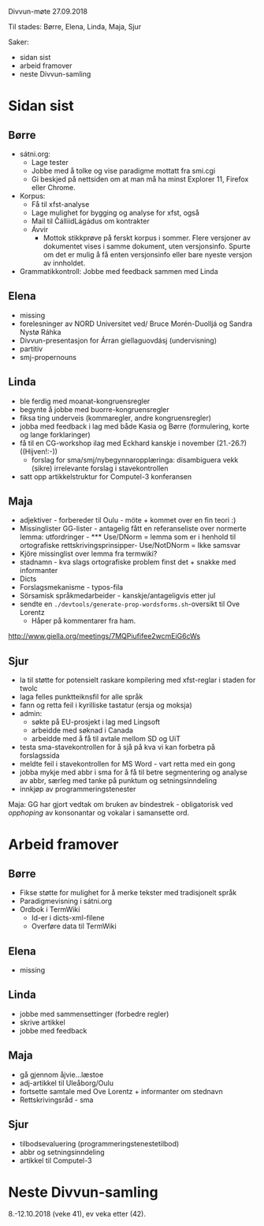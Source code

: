 Divvun-møte 27.09.2018

Til stades: Børre, Elena, Linda, Maja, Sjur

Saker:
* sidan sist
* arbeid framover
* neste Divvun-samling

#  Sidan sist

##  Børre
* sátni.org:
    - Lage tester
    - Jobbe med å tolke og vise paradigme mottatt fra smi.cgi
    - Gi beskjed på nettsiden om at man må ha minst Explorer 11, Firefox eller
   Chrome.
* Korpus:
    - Få til xfst-analyse
    - Lage mulighet for bygging og analyse for xfst, også
    - Mail til ČálliidLágádus om kontrakter
    - Ávvir
        - Mottok stikkprøve på ferskt korpus i sommer. Flere versjoner av dokumentet
    vises i samme dokument, uten versjonsinfo. Spurte om det er mulig å få enten
    versjonsinfo eller bare nyeste versjon av innholdet.
* Grammatikkontroll: Jobbe med feedback sammen med Linda

##  Elena
* missing
* forelesninger av NORD Universitet ved/ Bruce Morén-Duolljá og Sandra Nystø
  Ráhka
* Divvun-presentasjon for Árran giellaguovdásj (undervisning)
* partitiv
* smj-propernouns

##  Linda
* ble ferdig med moanat-kongruensregler
* begynte å jobbe med buorre-kongruensregler
* fiksa ting underveis (kommaregler, andre kongruensregler)
* jobba med feedback i lag med både Kasia og Børre (formulering, korte og lange
  forklaringer)
* få til en CG-workshop ilag med Eckhard kanskje i november (21.-26.?)
  ((Hijven!:-))
    - forslag for sma/smj/nybegynnaropplæringa: disambiguera vekk (sikre)
   irrelevante forslag i stavekontrollen
* satt opp artikkelstruktur for Computel-3 konferansen

##  Maja
* adjektiver - forbereder til Oulu - möte + kommet over en fin teori :)
* Missinglister GG-lister - antagelig fått en referanseliste over normerte
  lemma: utfordringer - *** Use/DNorm = lemma som er i henhold til ortografiske
  rettskrivingsprinsipper-  Use/NotDNorm = Ikke samsvar
* Kjöre missinglist over lemma fra termwiki?
* stadnamn - kva slags ortografiske problem finst det + snakke med informanter
* Dicts
* Forslagsmekanisme - typos-fila
* Sörsamisk språkmedarbeider - kanskje/antageligvis etter jul
* sendte en `./devtools/generate-prop-wordsforms.sh`-oversikt til Ove Lorentz
  - Håper på kommentarer fra ham.

http://www.giella.org/meetings/7MQPiufifee2wcmEiG6cWs

##  Sjur
* la til støtte for potensielt raskare kompilering med xfst-reglar i staden for
  twolc
* laga felles punktteiknsfil for alle språk
* fann og retta feil i kyrilliske tastatur (ersja og moksja)
* admin:
    - søkte på EU-prosjekt i lag med Lingsoft
    - arbeidde med søknad i Canada
    - arbeidde med å få til avtale mellom SD og UiT
* testa sma-stavekontrollen for å sjå på kva vi kan forbetra på forslagssida
* meldte feil i stavekontrollen for MS Word - vart retta med ein gong
* jobba mykje med abbr i sma for å få til betre segmentering og analyse av abbr,
  særleg med tanke på punktum og setningsinndeling
* innkjøp av programmeringstenester

Maja: GG har gjort vedtak om bruken av bindestrek - obligatorisk ved
*opphoping* av konsonantar og vokalar i samansette ord.

# Arbeid framover

##  Børre
* Fikse støtte for mulighet for å merke tekster med tradisjonelt språk
* Paradigmevisning i sátni.org
* Ordbok i TermWiki
    - Id-er i dicts-xml-filene
    - Overføre data til TermWiki

##  Elena
* missing

##  Linda
* jobbe med sammensettinger (forbedre regler)
* skrive artikkel
* jobbe med feedback

##  Maja
* gå gjennom åjvie...læstoe
* adj-artikkel til Uleåborg/Oulu
* fortsette samtale med Ove Lorentz + informanter om stednavn
* Rettskrivingsråd - sma

##  Sjur
* tilbodsevaluering (programmeringstenestetilbod)
* abbr og setningsinndeling
* artikkel til Computel-3

# Neste Divvun-samling

8.-12.10.2018 (veke 41), ev veka etter (42).

